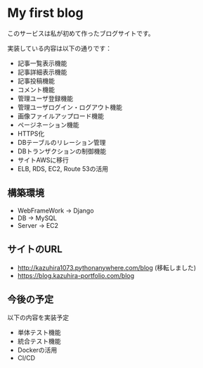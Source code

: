 # My first blog
このサービスは私が初めて作ったブログサイトです。

実装している内容は以下の通りです：

- 記事一覧表示機能
- 記事詳細表示機能
- 記事投稿機能
- コメント機能
- 管理ユーザ登録機能
- 管理ユーザログイン・ログアウト機能
- 画像ファイルアップロード機能
- ページネーション機能
- HTTPS化
- DBテーブルのリレーション管理
- DBトランザクションの制御機能
- サイトAWSに移行
- ELB, RDS, EC2, Route 53の活用

## 構築環境
- WebFrameWork -> Django
- DB -> MySQL
- Server -> EC2
## サイトのURL
- http://kazuhira1073.pythonanywhere.com/blog (移転しました)
- https://blog.kazuhira-portfolio.com/blog
## 今後の予定
以下の内容を実装予定
- 単体テスト機能
- 統合テスト機能
- Dockerの活用
- CI/CD
